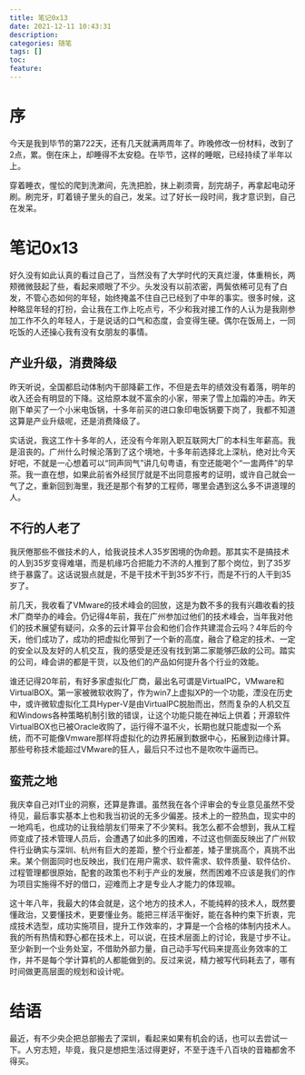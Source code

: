```yaml
---
title: 笔记0x13
date: 2021-12-11 10:43:31
description: 
categories: 随笔
tags: [] 
toc: 
feature: 
---
```


# 序
今天是我到毕节的第722天，还有几天就满两周年了。昨晚修改一份材料，改到了2点，累。倒在床上，却睡得不太安稳。在毕节，这样的睡眠，已经持续了半年以上。

穿着睡衣，惺忪的爬到洗漱间，先洗把脸，抹上剃须膏，刮完胡子，再拿起电动牙刷。刷完牙，盯着镜子里头的自己，发呆。过了好长一段时间，我才意识到，自己在发呆。

<!-- more -->

# 笔记0x13

好久没有如此认真的看过自己了，当然没有了大学时代的天真烂漫，体重稍长，两颊微微鼓起了些，看起来顺眼了不少。头发没有以前浓密，两鬓依稀可见有了白发，不管心态如何的年轻，始终掩盖不住自己已经到了中年的事实。很多时候，这种略显年轻的打扮，会让我在工作上吃点亏，不少和我对接工作的人认为是我刚参加工作不久的年轻人，于是说话的口气和态度，会变得生硬。偶尔在饭局上，一同吃饭的人还操心我有没有女朋友的事情。

## 产业升级，消费降级

昨天听说，全国都启动体制内干部降薪工作，不但是去年的绩效没有着落，明年的收入还会有明显的下降。这给原本就不富余的小家，带来了雪上加霜的冲击。昨天刚下单买了一个小米电饭锅，十多年前买的进口象印电饭锅要下岗了，我都不知道这算是产业升级呢，还是消费降级了。

实话说，我这工作十多年的人，还没有今年刚入职互联网大厂的本科生年薪高。我是沮丧的。广州什么时候沦落到了这个境地，十多年前选择北上深杭，绝对比今天好吧，不就是一心想着可以“同声同气”讲几句粤语，有空还能喝个“一盅两件”的早茶。我一直在想，如果此前省外经贸厅就是不出同意报考的证明，或许自己就会一气了之，重新回到海里，我还是那个有梦的工程师，哪里会遇到这么多不讲道理的人。

## 不行的人老了

我厌倦那些不做技术的人，给我说技术人35岁困境的伪命题。那其实不是搞技术的人到35岁变得难堪，而是机缘巧合把能力不济的人推到了那个岗位，到了35岁终于暴露了。这话说狠点就是，不是干技术干到35岁不行，而是不行的人干到35岁了。

前几天，我收看了VMware的技术峰会的回放，这是为数不多的我有兴趣收看的技术厂商举办的峰会。仍记得4年前，我在广州参加过他们的技术峰会，当年我对他们的技术展望有疑问，众多的云计算平台会和他们合作共建混合云吗？4年后的今天，他们成功了，成功的把虚拟化带到了一个新的高度，融合了稳定的技术、一定的安全以及友好的人机交互，我的感受是还没有找到第二家能够匹敌的公司。踏实的公司，峰会讲的都是干货，以及他们的产品如何提升各个行业的效能。

谁还记得20年前，有好多家虚拟化厂商，最出名可谓是VirtualPC，VMware和VirtualBOX。第一家被微软收购了，作为win7上虚拟XP的一个功能，湮没在历史中，或许微软虚拟化工具Hyper-V是由VirtualPC脱胎而出，然而复杂的人机交互和Windows各种策略机制引致的错误，让这个功能只能在神坛上供着；开源软件VirtualBOX也已被Oracle收购了，运行得不温不火，长期也就只能虚拟一个系统，而不可能像Vmware那样将虚拟化的边界拓展到数据中心，拓展到边缘计算。那些号称技术能超过VMware的狂人，最后只不过也不是吹吹牛逼而已。

## 蛮荒之地

我庆幸自己对IT业的洞察，还算是靠谱。虽然我在各个评审会的专业意见虽然不受待见，最后事实基本上也和我当初说的无多少偏差。技术上的一腔热血，现实中的一地鸡毛，也成功的让我给朋友们带来了不少笑料。我怎么都不会想到，我从工程师变成了技术管理人员后，会遭遇了如此多的困难，不过这也侧面反映出了广州软件行业确实与深圳、杭州有巨大的差距，整个行业都差，矮子里挑高个，真挑不出来。某个侧面同时也反映出，我们在用户需求、软件需求、软件质量、软件估价、过程管理都很原始，配套的政策也不利于产业的发展，然而困难不应该是我们的作为项目实施得不好的借口，迎难而上才是专业人才能力的体现嘛。

这十年八年，我最大的体会就是，这个地方的技术人，不能纯粹的技术人，既然要懂政治，又要懂技术，更要懂业务。能把三样活平衡好，能在各种约束下折衷，完成技术选型，成功实施项目，提升工作效率的，才算是一个合格的体制内技术人。我的所有热情和野心都在技术上，可以说，在技术层面上的讨论，我是寸步不让。至少新到一个业务处室，不借助外部力量，自己动手写代码来提高业务效率的工作，并不是每个学计算机的人都能做到的。反过来说，精力被写代码耗去了，哪有时间做更高层面的规划和设计呢。

# 结语

最近，有不少央企把总部搬去了深圳，看起来如果有机会的话，也可以去尝试一下。人穷志短，毕竟，我只是想把生活过得更好，不至于连千八百块的音箱都舍不得买。